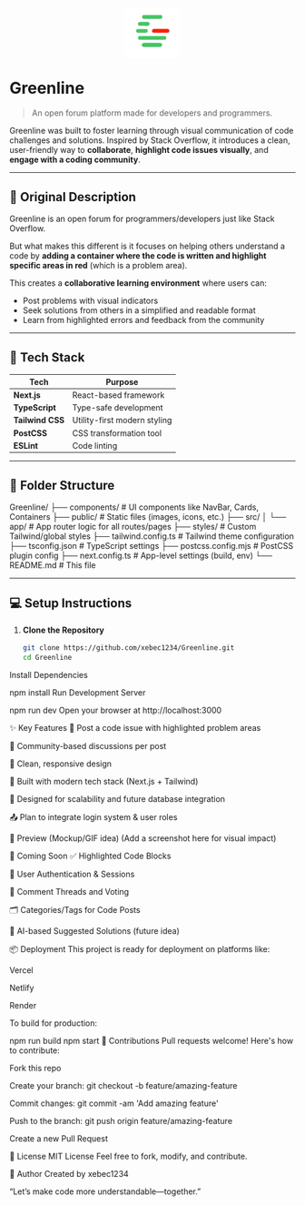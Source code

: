 # <p align="center"> <img src="public/favicon.ico" width="100" alt="Greenline Logo"></p>Greenline 

> An open forum platform made for developers and programmers.

Greenline was built to foster learning through visual communication of code challenges and solutions. Inspired by Stack Overflow, it introduces a clean, user-friendly way to **collaborate**, **highlight code issues visually**, and **engage with a coding community**.

---

## 📌 Original Description

Greenline is an open forum for programmers/developers just like Stack Overflow.

But what makes this different is it focuses on helping others understand a code by **adding a container where the code is written and highlight specific areas in red** (which is a problem area).

This creates a **collaborative learning environment** where users can:

- Post problems with visual indicators
- Seek solutions from others in a simplified and readable format
- Learn from highlighted errors and feedback from the community

---

## 🔧 Tech Stack

| Tech            | Purpose                              |
|-----------------|--------------------------------------|
| **Next.js**     | React-based framework                |
| **TypeScript**  | Type-safe development                |
| **Tailwind CSS**| Utility-first modern styling         |
| **PostCSS**     | CSS transformation tool              |
| **ESLint**      | Code linting                         |

---

## 📁 Folder Structure

Greenline/
├── components/ # UI components like NavBar, Cards, Containers
├── public/ # Static files (images, icons, etc.)
├── src/
│ └── app/ # App router logic for all routes/pages
├── styles/ # Custom Tailwind/global styles
├── tailwind.config.ts # Tailwind theme configuration
├── tsconfig.json # TypeScript settings
├── postcss.config.mjs # PostCSS plugin config
├── next.config.ts # App-level settings (build, env)
└── README.md # This file

---

## 💻 Setup Instructions

1. **Clone the Repository**
   ```bash
   git clone https://github.com/xebec1234/Greenline.git
   cd Greenline
Install Dependencies

npm install
Run Development Server

npm run dev
Open your browser at http://localhost:3000

✨ Key Features
📝 Post a code issue with highlighted problem areas

💬 Community-based discussions per post

🎯 Clean, responsive design

🚀 Built with modern tech stack (Next.js + Tailwind)

🔐 Designed for scalability and future database integration

📤 Plan to integrate login system & user roles

📸 Preview (Mockup/GIF idea)
(Add a screenshot here for visual impact)

🧩 Coming Soon
✅ Highlighted Code Blocks

🔐 User Authentication & Sessions

💬 Comment Threads and Voting

🗂️ Categories/Tags for Code Posts

🧠 AI-based Suggested Solutions (future idea)

📦 Deployment
This project is ready for deployment on platforms like:

Vercel

Netlify

Render

To build for production:

npm run build
npm start
🧠 Contributions
Pull requests welcome! Here's how to contribute:

Fork this repo

Create your branch: git checkout -b feature/amazing-feature

Commit changes: git commit -am 'Add amazing feature'

Push to the branch: git push origin feature/amazing-feature

Create a new Pull Request

📝 License
MIT License
Feel free to fork, modify, and contribute.

🙌 Author
Created by xebec1234

“Let’s make code more understandable—together.”
